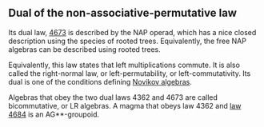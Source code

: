 ## Dual of the non-associative-permutative law

Its dual law, [4673](https://teorth.github.io/equational_theories/implications/?4673) is described by the NAP operad, which has a nice closed description using the species of rooted trees. Equivalently, the free NAP algebras can be described using rooted trees.

Equivalently, this law states that left multiplications commute.  It is also called the right-normal law, or left-permutability, or left-commutativity.  Its dual is one of the conditions defining [Novikov algebras](https://arxiv.org/pdf/1903.02238).

Algebras that obey the two dual laws 4362 and 4673 are called bicommutative, or LR algebras.  A magma that obeys law 4362 and [law 4684](https://teorth.github.io/equational_theories/implications/?4684) is an AG**-groupoid.
